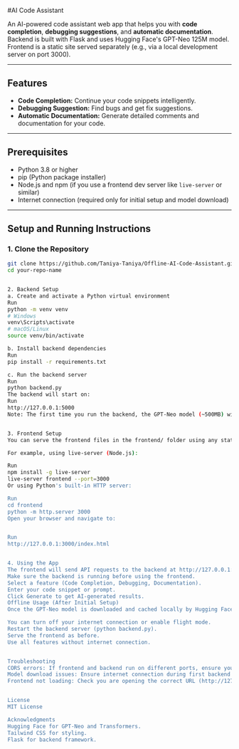  #AI Code Assistant

An AI-powered code assistant web app that helps you with **code completion**, **debugging suggestions**, and **automatic documentation**.  
Backend is built with Flask and uses Hugging Face's GPT-Neo 125M model.  
Frontend is a static site served separately (e.g., via a local development server on port 3000).

---

## Features

- **Code Completion:** Continue your code snippets intelligently.
- **Debugging Suggestion:** Find bugs and get fix suggestions.
- **Automatic Documentation:** Generate detailed comments and documentation for your code.

---

## Prerequisites

- Python 3.8 or higher
- pip (Python package installer)
- Node.js and npm (if you use a frontend dev server like `live-server` or similar)
- Internet connection (required only for initial setup and model download)

---

## Setup and Running Instructions

### 1. Clone the Repository

```bash
git clone https://github.com/Taniya-Taniya/Offline-AI-Code-Assistant.git
cd your-repo-name


2. Backend Setup
a. Create and activate a Python virtual environment
Run
python -m venv venv
# Windows
venv\Scripts\activate
# macOS/Linux
source venv/bin/activate

b. Install backend dependencies
Run
pip install -r requirements.txt

c. Run the backend server
Run
python backend.py
The backend will start on:
Run
http://127.0.0.1:5000
Note: The first time you run the backend, the GPT-Neo model (~500MB) will be downloaded. This requires an active internet connection.


3. Frontend Setup
You can serve the frontend files in the frontend/ folder using any static file server.

For example, using live-server (Node.js):

Run
npm install -g live-server
live-server frontend --port=3000
Or using Python's built-in HTTP server:

Run
cd frontend
python -m http.server 3000
Open your browser and navigate to:


Run
http://127.0.0.1:3000/index.html


4. Using the App
The frontend will send API requests to the backend at http://127.0.0.1:5000/complete.
Make sure the backend is running before using the frontend.
Select a feature (Code Completion, Debugging, Documentation).
Enter your code snippet or prompt.
Click Generate to get AI-generated results.
Offline Usage (After Initial Setup)
Once the GPT-Neo model is downloaded and cached locally by Hugging Face Transformers:

You can turn off your internet connection or enable flight mode.
Restart the backend server (python backend.py).
Serve the frontend as before.
Use all features without internet connection.


Troubleshooting
CORS errors: If frontend and backend run on different ports, ensure your backend enables CORS (your backend.py already includes flask-cors).
Model download issues: Ensure internet connection during first backend run.
Frontend not loading: Check you are opening the correct URL (http://127.0.0.1:3000/index.html).


License
MIT License

Acknowledgments
Hugging Face for GPT-Neo and Transformers.
Tailwind CSS for styling.
Flask for backend framework.
